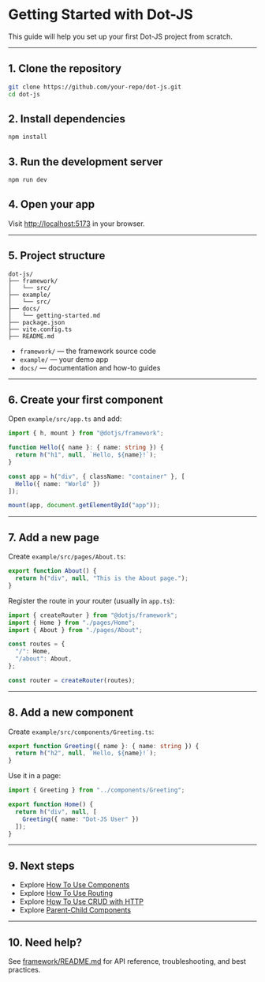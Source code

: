 # Getting Started with Dot-JS

This guide will help you set up your first Dot-JS project from scratch.

---

## 1. Clone the repository

```sh
git clone https://github.com/your-repo/dot-js.git
cd dot-js
```

## 2. Install dependencies

```sh
npm install
```

## 3. Run the development server

```sh
npm run dev
```

## 4. Open your app

Visit [http://localhost:5173](http://localhost:5173) in your browser.

---

## 5. Project structure

```
dot-js/
├── framework/
│   └── src/
├── example/
│   └── src/
├── docs/
│   └── getting-started.md
├── package.json
├── vite.config.ts
├── README.md
```

- `framework/` — the framework source code
- `example/` — your demo app
- `docs/` — documentation and how-to guides

---

## 6. Create your first component

Open `example/src/app.ts` and add:

```ts
import { h, mount } from "@dotjs/framework";

function Hello({ name }: { name: string }) {
  return h("h1", null, `Hello, ${name}!`);
}

const app = h("div", { className: "container" }, [
  Hello({ name: "World" })
]);

mount(app, document.getElementById("app"));
```

---

## 7. Add a new page

Create `example/src/pages/About.ts`:

```ts
export function About() {
  return h("div", null, "This is the About page.");
}
```

Register the route in your router (usually in `app.ts`):

```ts
import { createRouter } from "@dotjs/framework";
import { Home } from "./pages/Home";
import { About } from "./pages/About";

const routes = {
  "/": Home,
  "/about": About,
};

const router = createRouter(routes);
```

---

## 8. Add a new component

Create `example/src/components/Greeting.ts`:

```ts
export function Greeting({ name }: { name: string }) {
  return h("h2", null, `Hello, ${name}!`);
}
```

Use it in a page:

```ts
import { Greeting } from "../components/Greeting";

export function Home() {
  return h("div", null, [
    Greeting({ name: "Dot-JS User" })
  ]);
}
```

---

## 9. Next steps

- Explore [How To Use Components](./how-to-components.md)
- Explore [How To Use Routing](./how-to-route.md)
- Explore [How To Use CRUD with HTTP](./how-to-crud.md)
- Explore [Parent-Child Components](./how-to-component-sharing.md)

---

## 10. Need help?

See [framework/README.md](../framework/README.md) for API reference, troubleshooting, and best practices.